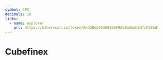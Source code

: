 ```yaml
---
symbol: CFX
decimals: 18
links:
  - name: explorer
    url: https://etherscan.io/token/0xD2Beb403A9856F9Ae83deab8dfcF286d7693010B
---
```


# Cubefinex

